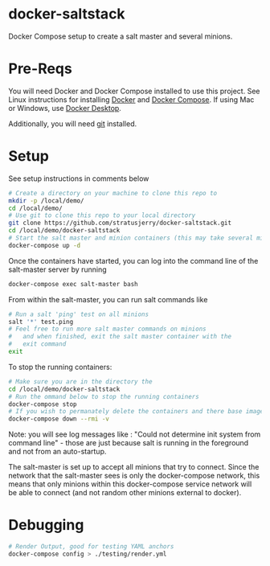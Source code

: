 # docker-saltstack
Docker Compose setup to create a salt master and several minions.

# Pre-Reqs
You will need Docker and Docker Compose installed to use this project.  See Linux instructions for installing [Docker](https://docs.docker.com/engine/install/#server) and [Docker Compose](https://docs.docker.com/compose/install/linux/). If using Mac or Windows, use [Docker Desktop](https://www.docker.com/products/docker-desktop/).

Additionally, you will need [git](https://github.com/git-guides/install-git) installed.

# Setup
See setup instructions in comments below
```bash
# Create a directory on your machine to clone this repo to
mkdir -p /local/demo/
cd /local/demo/
# Use git to clone this repo to your local directory
git clone https://github.com/stratusjerry/docker-saltstack.git
cd /local/demo/docker-saltstack
# Start the salt master and minion containers (this may take several minutes to provision)
docker-compose up -d
```

Once the containers have started, you can log into the command line of the salt-master server by running
```bash
docker-compose exec salt-master bash
```

From within the salt-master, you can run salt commands like
```bash
# Run a salt 'ping' test on all minions
salt '*' test.ping
# Feel free to run more salt master commands on minions 
#   and when finished, exit the salt master container with the
#   exit command
exit
```

To stop the running containers:
```bash
# Make sure you are in the directory the 
cd /local/demo/docker-saltstack
# Run the ommand below to stop the running containers
docker-compose stop
# If you wish to permanately delete the containers and there base image, run the command
docker-compose down --rmi -v
```



Note: you will see log messages like : "Could not determine init system from command line" - those are just because salt is running in the foreground and not from an auto-startup.

The salt-master is set up to accept all minions that try to connect.  Since the network that the salt-master sees is only the docker-compose network, this means that only minions within this docker-compose service network will be able to connect (and not random other minions external to docker).

# Debugging
```bash
# Render Output, good for testing YAML anchors
docker-compose config > ./testing/render.yml

```
